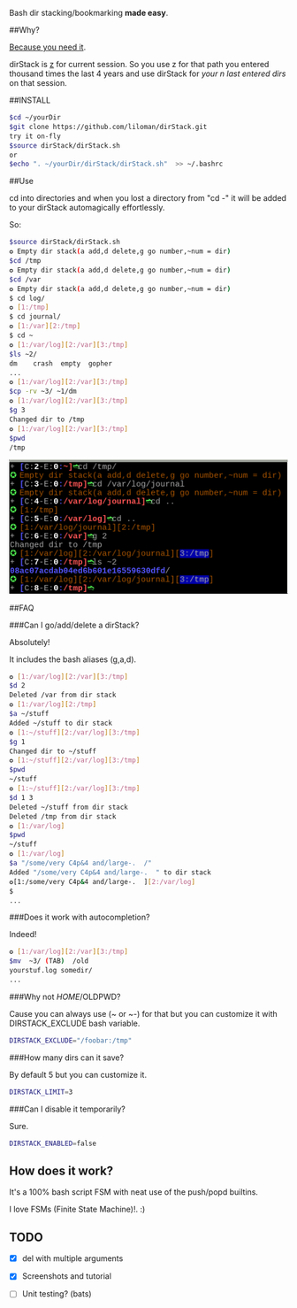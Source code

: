 Bash dir stacking/bookmarking **made easy**.

##Why?

[Because you need it](http://vincent.bernat.im/en/blog/2015-zsh-directory-bookmarks.html).

dirStack is [z](https://github.com/rupa/z) for current session. So you use z for that path you entered thousand times the last 4 years and use dirStack for *your n last entered dirs* on that session.

##INSTALL

```bash
$cd ~/yourDir
$git clone https://github.com/liloman/dirStack.git 
try it on-fly
$source dirStack/dirStack.sh
or 
$echo ". ~/yourDir/dirStack/dirStack.sh"  >> ~/.bashrc 
```

##Use

cd into directories and when you lost a directory from "cd -" it will be added to your dirStack automagically effortlessly.

So:

```bash
$source dirStack/dirStack.sh
✪ Empty dir stack(a add,d delete,g go number,~num = dir)
$cd /tmp
✪ Empty dir stack(a add,d delete,g go number,~num = dir)
$cd /var
✪ Empty dir stack(a add,d delete,g go number,~num = dir)
$ cd log/
✪ [1:/tmp]
$ cd journal/
✪ [1:/var][2:/tmp]
$ cd ~
✪ [1:/var/log][2:/var][3:/tmp]
$ls ~2/
dm    crash  empty  gopher 
...
✪ [1:/var/log][2:/var][3:/tmp]
$cp -rv ~3/ ~1/dm 
✪ [1:/var/log][2:/var][3:/tmp]
$g 3
Changed dir to /tmp
✪ [1:/var/log][2:/var][3:/tmp]
$pwd
/tmp
```

![dirStack working](/screenshot.png)

##FAQ

###Can I go/add/delete a dirStack?

Absolutely!

It includes the bash aliases (g,a,d).

```bash
✪ [1:/var/log][2:/var][3:/tmp]
$d 2
Deleted /var from dir stack
✪ [1:/var/log][2:/tmp]
$a ~/stuff
Added ~/stuff to dir stack
✪ [1:~/stuff][2:/var/log][3:/tmp]
$g 1
Changed dir to ~/stuff
✪ [1:~/stuff][2:/var/log][3:/tmp]
$pwd
~/stuff
✪ [1:~/stuff][2:/var/log][3:/tmp]
$d 1 3
Deleted ~/stuff from dir stack
Deleted /tmp from dir stack
✪ [1:/var/log]
$pwd
~/stuff
✪ [1:/var/log]
$a "/some/very C4p&4 and/large-.  /" 
Added "/some/very C4p&4 and/large-.  " to dir stack
✪[1:/some/very C4p&4 and/large-.  ][2:/var/log]
$
...
```

###Does it work with autocompletion?

Indeed!

```bash
✪ [1:/var/log][2:/var][3:/tmp]
$mv  ~3/ (TAB)  /old
yourstuf.log somedir/
...
```

###Why not $HOME/$OLDPWD?

Cause you can always use (~ or ~-) for that but you can customize it with DIRSTACK_EXCLUDE bash variable.
```bash
DIRSTACK_EXCLUDE="/foobar:/tmp"
```

###How many dirs can it save?

By default 5 but you can customize it. 
```bash
DIRSTACK_LIMIT=3
```

###Can I disable it temporarily? 

Sure.

```bash
DIRSTACK_ENABLED=false
```

## How does it work?

It's a 100% bash script FSM with neat use of the push/popd builtins. 

I love FSMs (Finite State Machine)!. :)


## TODO
- [x] del with multiple arguments
- [x] Screenshots and tutorial
- [ ] Unit testing? (bats)



